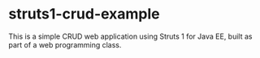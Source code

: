# struts1-crud-example
This is a simple CRUD web application using Struts 1 for Java EE, built as part of a web programming class.
